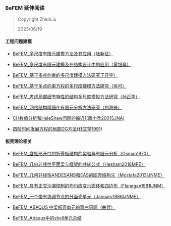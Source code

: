### BeFEM 延伸阅读

> Copyright ZhenLiu
>
> 2023/06/19



#### 工程问题建模

- <a href = "pdf/BeFEM_多尺度有限元建模方法及其应用_陆新征.pdf"  target = "_blank"> BeFEM_多尺度有限元建模方法及其应用（陆新征）</a>

- <a href = "pdf/BeFEM_多尺度有限元建模及在结构设计中的应用_黄银燊.pdf"  target = "_blank"> BeFEM_多尺度有限元建模及在结构设计中的应用（黄银燊）</a>

- <a href = "pdf/BeFEM_基于多点约束的多尺度建模方法研究_王开宇.pdf"  target = "_blank"> BeFEM_基于多点约束的多尺度建模方法研究王开宇）</a>

- <a href = "pdf/BeFEM_基于多点约束方程的多尺度建模方法研究_张可.pdf"  target = "_blank"> BeFEM_基于多点约束方程的多尺度建模方法研究（张可）</a>

- <a href = "pdf/BeFEM_考虑局部细节特性的结构多尺度模拟方法研究_孙正华.pdf"  target = "_blank"> BeFEM_考虑局部细节特性的结构多尺度模拟方法研究（孙正华）</a>

- <a href = "pdf/BeFEM_网格结构精细化有限元分析方法研究_刘海锋.pdf"  target = "_blank"> BeFEM_网格结构精细化有限元分析方法研究（刘海锋）</a>

- <a href = "pdf/CH_CH数值分析和HeleShaw问题的逼近2_凤小兵2001SJNA.pdf"  target = "_blank"> CH数值分析和HeleShaw问题的逼近1(凤小兵2001SJNA)</a>

- <a href = "pdf/CH_四阶时间发展方程的局部DG方法_舒其望1991.pdf"  target = "_blank"> 四阶时间发展方程的局部DG方法(舒其望1991)</a>

  



#### 板壳理论相关

- <a href="pdf/BeFEM_含矩形开口的折叠板结构的实验与有限元分析_Osman1970.pdf" target="_blank">BeFEM_含矩形开口的折叠板结构的实验与有限元分析（Osman1970）</a>

- <a href="pdf/BeFEM_几何非线性平面梁与框架的共转公式_Hesham2018MPE.pdf" target="_blank">BeFEM_几何非线性平面梁与框架的共转公式（Hesham2018MPE）</a>

- <a href="pdf/BeFEM_几何非线性ANDESANS和EAS的固壳结构元_Mostafa2013IJNME.pdf" target="_blank">BeFEM_几何非线性ANDESANS和EAS的固壳结构元（Mostafa2013IJNME）</a>

- <a href = "pdf/BeFEM_具有正交沙漏控制的均匀应变六面体和四边形_Flanagan1981IJNM.pdf"  target = "_blank">BeFEM_具有正交沙漏控制的均匀应变六面体和四边形（Flanagan1981IJNM）</a>

- <a href = "pdf/BeFEM_一个带有协调节点的分面壳单元_January1986IJNME.pdf"  target = "_blank"> BeFEM_一个带有协调节点的分面壳单元（January1986IJNME）</a>

- <a href = "pdf/BeFEM_ABAQUS 中梁板壳单元的弯曲问题_曲哲.pdf"  target = "_blank"> BeFEM_ABAQUS 中梁板壳单元的弯曲问题（曲哲）</a>

- <a href = "pdf/BeFEM_Abaqus中的shell单元总结.pdf"  target = "_blank"> BeFEM_Abaqus中的shell单元总结</a>

  
